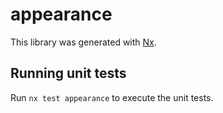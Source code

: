 # appearance

This library was generated with [Nx](https://nx.dev).

## Running unit tests

Run `nx test appearance` to execute the unit tests.
